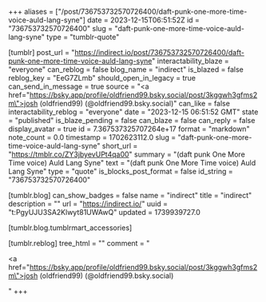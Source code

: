 +++
aliases = ["/post/736753732570726400/daft-punk-one-more-time-voice-auld-lang-syne"]
date = 2023-12-15T06:51:52Z
id = "736753732570726400"
slug = "daft-punk-one-more-time-voice-auld-lang-syne"
type = "tumblr-quote"

[tumblr]
post_url = "https://indirect.io/post/736753732570726400/daft-punk-one-more-time-voice-auld-lang-syne"
interactability_blaze = "everyone"
can_reblog = false
blog_name = "indirect"
is_blazed = false
reblog_key = "EeG7ZLmb"
should_open_in_legacy = true
can_send_in_message = true
source = "<a href=\"https://bsky.app/profile/oldfriend99.bsky.social/post/3kggwh3gfms2m\">josh (oldfriend99)  (@oldfriend99.bsky.social)</a>"
can_like = false
interactability_reblog = "everyone"
date = "2023-12-15 06:51:52 GMT"
state = "published"
is_blaze_pending = false
can_blaze = false
can_reply = false
display_avatar = true
id = 7.367537325707264e+17
format = "markdown"
note_count = 0.0
timestamp = 1702623112.0
slug = "daft-punk-one-more-time-voice-auld-lang-syne"
short_url = "https://tmblr.co/ZY3jbyevUPt4qa00"
summary = "(daft punk One More Time voice) Auld Lang Syne"
text = "(daft punk One More Time voice) Auld Lang Syne"
type = "quote"
is_blocks_post_format = false
id_string = "736753732570726400"

[tumblr.blog]
can_show_badges = false
name = "indirect"
title = "indirect"
description = ""
url = "https://indirect.io/"
uuid = "t:PgyUJU3SA2Klwyt81UWAwQ"
updated = 1739939727.0

[tumblr.blog.tumblrmart_accessories]

[tumblr.reblog]
tree_html = ""
comment = "<p><a href=\"https://bsky.app/profile/oldfriend99.bsky.social/post/3kggwh3gfms2m\">josh (oldfriend99)  (@oldfriend99.bsky.social)</a></p>"
+++
